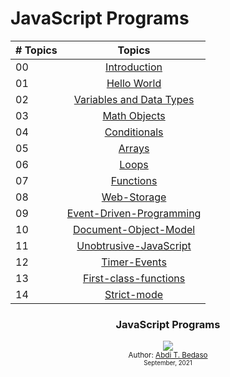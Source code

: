 # JavaScript Programs

| # Topics |                                                                       Topics                                                                        |
| -------- | :-------------------------------------------------------------------------------------------------------------------------------------------------: |
| 00       |                                                             [Introduction](./readMe.md)                                                             |
| 01       |                                                             [Hello World](./01-Hello-World)                                                         |
| 02       |                                      [Variables and Data Types](./02-Variables-and-Data-Types)                                                      |
| 03       |                                                         [Math Objects](./03-Math-Objects)                                                           |
| 04       |                                                            [Conditionals](./04-Conditionals)                                                        |
| 05       |                                                                  [Arrays](./05-Arrays)                                                              |
| 06       |                                                                  [Loops](./06-Loops)                                                                |
| 07       |                                                            [Functions](./07-Functions)                                                              |
| 08       |                                                            [Web-Storage](./08-Web-Storage)                                                              |
| 09       |                                                            [Event-Driven-Programming](./09-Event-Driven-Programming)                                                              |
| 10       |                                                            [Document-Object-Model](./10-Document-Object-Model)                                                              |
| 11       |                                                            [Unobtrusive-JavaScript](./11-Unobtrusive-JavaScript)                                                              |
| 12       |                                                            [Timer-Events](./12-Timer-Events)                                                              |
| 13       |                                                            [First-class-functions](./13-First-class-functions)                                                              |
| 14       |                                                            [Strict-mode](./14-strict-mode)                                                              |


<div align="center">
  <h3> JavaScript Programs </h3>
  <a class="header-badge" target="_blank" href="https://www.linkedin.com/in/abdibedaso/">
    <img src="https://img.shields.io/badge/style--5eba00.svg?label=LinkedIn&logo=linkedin&style=social">
  </a>
  <br/>
<sub>Author:
    <a href="https://www.linkedin.com/in/abdibedaso/" target="_blank">Abdi T. Bedaso</a>
    <br>
    <small> September, 2021</small>
</sub>
</div>